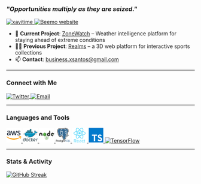<h3><em>"Opportunities multiply as they are seized."</em></h3>

<p>
  <a href="https://twitter.com/xavitime" target="_blank">
    <img src="https://img.shields.io/twitter/follow/xavitime?logo=twitter&style=for-the-badge" alt="xavitime" />
  </a>
  <a href="https://beemo.tech" target="_blank">
    <img src="https://img.shields.io/badge/-beemo.tech-blue?style=for-the-badge" alt="Beemo website"/>
  </a>
</p>

- 🔭 **Current Project**: [ZoneWatch](https://zonewatchpro.com) – Weather intelligence platform for staying ahead of extreme conditions
- 👨‍💻 **Previous Project**: [Realms](https://www.onrealms.io/showroom/demo) – a 3D web platform for interactive sports collections
- 📫 **Contact**: business.xsantos@gmail.com

---

<h3>Connect with Me</h3>
<p>
  <a href="https://twitter.com/xavitime" target="_blank">
    <img align="center" src="https://raw.githubusercontent.com/rahuldkjain/github-profile-readme-generator/master/src/images/icons/Social/twitter.svg" alt="Twitter" height="30" width="40" />
  </a>
  <a href="mailto:business.xsantos@gmail.com">
    <img align="center" src="https://img.icons8.com/ios/50/000000/gmail.png" alt="Email" height="30" width="40"/>
  </a>
</p>

---

<h3>Languages and Tools</h3>
<p>
  <a href="https://aws.amazon.com" target="_blank" rel="noreferrer">
    <img src="https://raw.githubusercontent.com/devicons/devicon/master/icons/amazonwebservices/amazonwebservices-original-wordmark.svg" alt="AWS" width="40" height="40"/>
  </a>
  <a href="https://www.docker.com/" target="_blank" rel="noreferrer">
    <img src="https://raw.githubusercontent.com/devicons/devicon/master/icons/docker/docker-original-wordmark.svg" alt="Docker" width="40" height="40"/>
  </a>
  <a href="https://nodejs.org" target="_blank" rel="noreferrer">
    <img src="https://raw.githubusercontent.com/devicons/devicon/master/icons/nodejs/nodejs-original-wordmark.svg" alt="Node.js" width="40" height="40"/>
  </a>
  <a href="https://www.postgresql.org" target="_blank" rel="noreferrer">
    <img src="https://raw.githubusercontent.com/devicons/devicon/master/icons/postgresql/postgresql-original-wordmark.svg" alt="PostgreSQL" width="40" height="40"/>
  </a>
  <a href="https://reactjs.org/" target="_blank" rel="noreferrer">
    <img src="https://raw.githubusercontent.com/devicons/devicon/master/icons/react/react-original-wordmark.svg" alt="React" width="40" height="40"/>
  </a>
  <a href="https://www.typescriptlang.org/" target="_blank" rel="noreferrer">
    <img src="https://raw.githubusercontent.com/devicons/devicon/master/icons/typescript/typescript-original.svg" alt="TypeScript" width="40" height="40"/>
  </a>
  <a href="https://tensorflow.org" target="_blank" rel="noreferrer">
    <img src="https://www.vectorlogo.zone/logos/tensorflow/tensorflow-icon.svg" alt="TensorFlow" width="40" height="40"/>
  </a>
</p>

---

### Stats & Activity

  <a href="https://git.io/streak-stats"><img src="https://github-readme-streak-stats.herokuapp.com?user=xaviers1998" alt="GitHub Streak" /></a>

